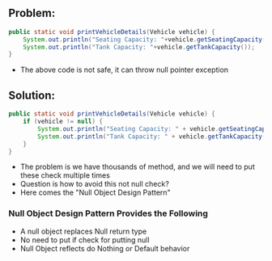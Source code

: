 ## Problem:
```java
public static void printVehicleDetails(Vehicle vehicle) {
    System.out.println("Seating Capacity: "+vehicle.getSeatingCapacity());
    System.out.println("Tank Capacity: "+vehicle.getTankCapacity());
}
```

- The above code is not safe, it can throw null pointer exception 

## Solution:
```java
public static void printVehicleDetails(Vehicle vehicle) {
    if (vehicle != null) {
        System.out.println("Seating Capacity: " + vehicle.getSeatingCapacity());
        System.out.println("Tank Capacity: " + vehicle.getTankCapacity());
    }
}
```

- The problem is we have thousands of method, and we will need to put these check multiple times
- Question is how to avoid this not null check?
- Here comes the "Null Object Design Pattern"

### Null Object Design Pattern Provides the Following

- A null object replaces Null return type
- No need to put if check for putting null
- Null Object reflects do Nothing or Default behavior


